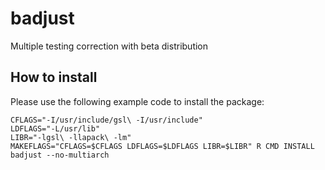 # badjust
Multiple testing correction with beta distribution

## How to install

Please use the following example code to install the package:

    CFLAGS="-I/usr/include/gsl\ -I/usr/include"
    LDFLAGS="-L/usr/lib"
    LIBR="-lgsl\ -llapack\ -lm"
    MAKEFLAGS="CFLAGS=$CFLAGS LDFLAGS=$LDFLAGS LIBR=$LIBR" R CMD INSTALL badjust --no-multiarch
